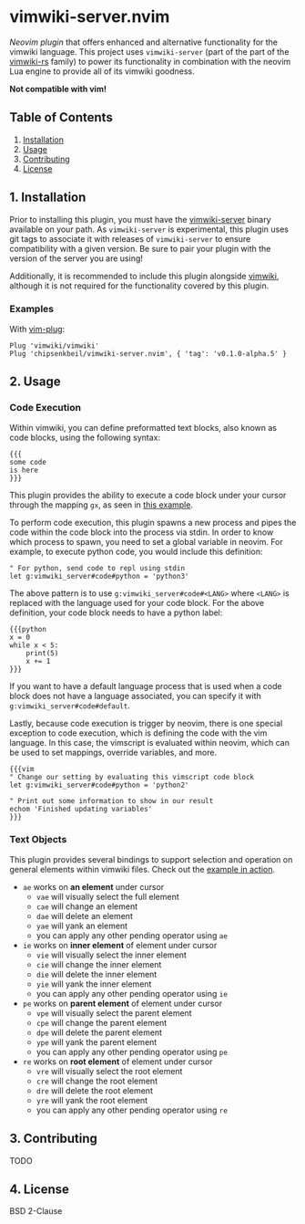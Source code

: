 # vimwiki-server.nvim

*Neovim plugin* that offers enhanced and alternative functionality for the
vimwiki language. This project uses `vimwiki-server` (part of the part of the
[vimwiki-rs](https://github.com/chipsenkbeil/vimwiki-rs) family) to power its
functionality in combination with the neovim Lua engine to provide all of its
vimwiki goodness.

**Not compatible with vim!**

## Table of Contents

1. [Installation](#installation)
2. [Usage](#usage)
3. [Contributing](#contributing)
4. [License](#license)

<a name="installation"></a>

## 1. Installation

Prior to installing this plugin, you must have the
[vimwiki-server](https://github.com/chipsenkbeil/vimwiki-rs/vimwiki-server)
binary available on your path. As `vimwiki-server` is experimental, this
plugin uses git tags to associate it with releases of `vimwiki-server` to
ensure compatibility with a given version. Be sure to pair your plugin with
the version of the server you are using!

Additionally, it is recommended to include this plugin alongside [vimwiki](https://github.com/vimwiki/vimwiki), although it is not required for the functionality covered by this plugin.


### Examples

With [vim-plug](https://github.com/junegunn/vim-plug):

```vim
Plug 'vimwiki/vimwiki'
Plug 'chipsenkbeil/vimwiki-server.nvim', { 'tag': 'v0.1.0-alpha.5' }
```

<a name="usage"></a>

## 2. Usage

### Code Execution

Within vimwiki, you can define preformatted text blocks, also known as code
blocks, using the following syntax:

```vimwiki
{{{
some code
is here
}}}
```

This plugin provides the ability to execute a code block under your cursor
through the mapping `gx`, as seen in [this example](https://asciinema.org/a/370438?t=62).

To perform code execution, this plugin spawns a new process and pipes the code
within the code block into the process via stdin. In order to know which
process to spawn, you need to set a global variable in neovim. For example, to
execute python code, you would include this definition:

```vim
" For python, send code to repl using stdin
let g:vimwiki_server#code#python = 'python3'
```

The above pattern is to use `g:vimwiki_server#code#<LANG>` where `<LANG>` is
replaced with the language used for your code block. For the above definition,
your code block needs to have a python label:

```vimwiki
{{{python
x = 0
while x < 5:
    print(5)
    x += 1
}}}
```

If you want to have a default language process that is used when a code block
does not have a language associated, you can specify it with
`g:vimwiki_server#code#default`.

Lastly, because code execution is trigger by neovim, there is one special
exception to code execution, which is defining the code with the vim language.
In this case, the vimscript is evaluated within neovim, which can be used to
set mappings, override variables, and more.

```vimwiki
{{{vim
" Change our setting by evaluating this vimscript code block
let g:vimwiki_server#code#python = 'python2'

" Print out some information to show in our result
echom 'Finished updating variables'
}}}
```

### Text Objects

This plugin provides several bindings to support selection and operation on
general elements within vimwiki files. Check out the [example in action](https://asciinema.org/a/369723?t=9).

- `ae` works on **an element** under cursor
    - `vae` will visually select the full element
    - `cae` will change an element
    - `dae` will delete an element
    - `yae` will yank an element
    - you can apply any other pending operator using `ae`
- `ie` works on **inner element** of element under cursor
    - `vie` will visually select the inner element
    - `cie` will change the inner element
    - `die` will delete the inner element
    - `yie` will yank the inner element
    - you can apply any other pending operator using `ie`
- `pe` works on **parent element** of element under cursor
    - `vpe` will visually select the parent element
    - `cpe` will change the parent element
    - `dpe` will delete the parent element
    - `ype` will yank the parent element
    - you can apply any other pending operator using `pe`
- `re` works on **root element** of element under cursor
    - `vre` will visually select the root element
    - `cre` will change the root element
    - `dre` will delete the root element
    - `yre` will yank the root element
    - you can apply any other pending operator using `re`

<a name="contributing"></a>

## 3. Contributing

TODO

<a name="license"></a>

## 4. License

BSD 2-Clause
